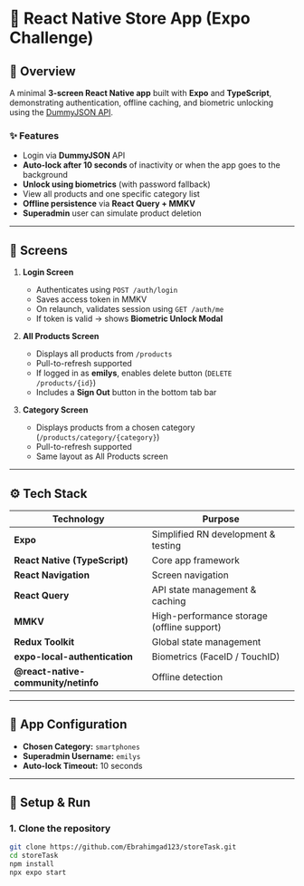 # 🏪 React Native Store App (Expo Challenge)

## 📱 Overview

A minimal **3-screen React Native app** built with **Expo** and **TypeScript**, demonstrating authentication, offline caching, and biometric unlocking using the [DummyJSON API](https://dummyjson.com/docs).

### ✨ Features
- Login via **DummyJSON** API  
- **Auto-lock after 10 seconds** of inactivity or when the app goes to the background  
- **Unlock using biometrics** (with password fallback)  
- View all products and one specific category list  
- **Offline persistence** via **React Query + MMKV**  
- **Superadmin** user can simulate product deletion  

---

## 📂 Screens

1. **Login Screen**
   - Authenticates using `POST /auth/login`
   - Saves access token in MMKV
   - On relaunch, validates session using `GET /auth/me`
   - If token is valid → shows **Biometric Unlock Modal**

2. **All Products Screen**
   - Displays all products from `/products`
   - Pull-to-refresh supported
   - If logged in as **emilys**, enables delete button (`DELETE /products/{id}`)
   - Includes a **Sign Out** button in the bottom tab bar

3. **Category Screen**
   - Displays products from a chosen category (`/products/category/{category}`)
   - Pull-to-refresh supported
   - Same layout as All Products screen

---

## ⚙️ Tech Stack

| Technology | Purpose |
|-------------|----------|
| **Expo** | Simplified RN development & testing |
| **React Native (TypeScript)** | Core app framework |
| **React Navigation** | Screen navigation |
| **React Query** | API state management & caching |
| **MMKV** | High-performance storage (offline support) |
| **Redux Toolkit** | Global state management |
| **expo-local-authentication** | Biometrics (FaceID / TouchID) |
| **@react-native-community/netinfo** | Offline detection |

---

## 🧠 App Configuration

- **Chosen Category:** `smartphones`  
- **Superadmin Username:** `emilys`  
- **Auto-lock Timeout:** 10 seconds  

---

## 🚀 Setup & Run

### 1. Clone the repository
```bash
git clone https://github.com/Ebrahimgad123/storeTask.git
cd storeTask
npm install
npx expo start
